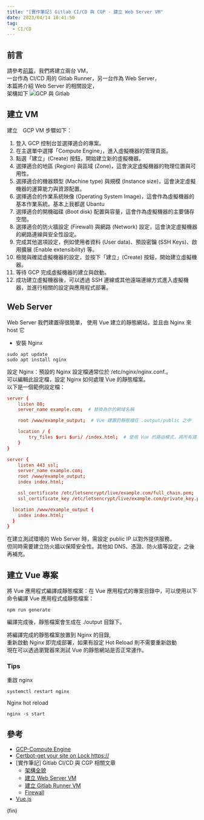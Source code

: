 ```yaml
---
title: "[實作筆記] Gitlab CI/CD 與 CGP - 建立 Web Server VM"
date: 2023/04/14 10:41:50
tag:
  - CI/CD
---
```


## 前言

請參考[前篇](https://blog.marsen.me/2023/04/13/2023/gitlab_ci_and_gcp_vm/)，我們將建立兩台 VM，  
一台作為 CI/CD 用的 Gitlab Runner，另一台作為 Web Server，  
本篇將介紹 Web Server 的相關設定，  
架構如下
![GCP 與 Gitlab](/images/2023/gitlab-gcp.jpg)

## 建立 VM

建立　GCP VM 步驟如下：

1. 登入 GCP 控制台並選擇適合的專案。
2. 在主選單中選擇「Compute Engine」，進入虛擬機器的管理頁面。
3. 點選「建立」(Create) 按鈕，開始建立新的虛擬機器。
4. 選擇適合的地區 (Region) 與區域 (Zone)，這會決定虛擬機器的物理位置與可用性。
5. 選擇適合的機器類型 (Machine type) 與規模 (Instance size)，這會決定虛擬機器的運算能力與資源配置。
6. 選擇適合的作業系統映像 (Operating System Image)，這會作為虛擬機器的基本作業系統。基本上我都選 Ubantu
7. 選擇適合的開機磁碟 (Boot disk) 配置與容量，這會作為虛擬機器的主要儲存空間。
8. 選擇適合的防火牆設定 (Firewall) 與網路 (Network) 設定，這會決定虛擬機器的網路連線與安全性設定。
9. 完成其他選項設定，例如使用者資料 (User data)、預設密鑰 (SSH Keys)、啟用擴展 (Enable extensibility) 等。
10. 檢閱與確認虛擬機器的設定，並按下「建立」(Create) 按鈕，開始建立虛擬機器。
11. 等待 GCP 完成虛擬機器的建立與啟動。
12. 成功建立虛擬機器後，可以透過 SSH 連線或其他遠端連線方式進入虛擬機器，並進行相關的設定與應用程式部署。

## Web Server

Web Server 我們建置得很簡單，
使用 Vue 建立的靜態網站，並且由 Nginx 來 host 它

- 安裝 Nginx

```terminal
sudo apt update
sudo apt install nginx
```

設定 Nginx：預設的 Nginx 設定檔通常位於 /etc/nginx/nginx.conf.。  
可以編輯此設定檔，設定 Nginx 如何處理 Vue 的靜態檔案。  
以下是一個範例設定檔：

```conf
server {
    listen 80;
    server_name example.com;  # 替換為你的網域名稱

    root /www/example_output;  # Vue 建置的靜態檔在 .output/public 之中

    location / {
        try_files $uri $uri/ /index.html;  # 使用 Vue 的路由模式，將所有請求都導向 index.html
    }
}

server {
    listen 443 ssl;
    server_name example.com;
    root /www/example_output;
    index index.html;

    ssl_certificate /etc/letsencrypt/live/example.com/full_chain.pem;
    ssl_certificate_key /etc/letsencrypt/live/example.com/private_key.pem;

  location /www/example_output {
    index index.html;
  }
}
```

在建立測試環境的 Web Server 時，需設定 public IP 以對外提供服務，  
但同時需要建立防火牆以保障安全性。其他如 DNS、憑證、防火牆等設定，之後再補充。  

## 建立 Vue 專案

將 Vue 應用程式編譯成靜態檔案：在 Vue 應用程式的專案目錄中，可以使用以下命令編譯 Vue 應用程式成靜態檔案：

```terminal
npm run generate
```

編譯完成後，靜態檔案會生成在 ./output 目錄下。

將編譯完成的靜態檔案放置到 Nginx 的目錄,  
重新啟動 Nginx 即完成部署，如果有設定 Hot Reload 則不需要重新啟動  
現在可以透過瀏覽器來測試 Vue 的靜態網站是否正常運作。

### Tips

重啟 nginx

```terminal
systemctl restart nginx
```

Nginx hot reload

```terminal
nginx -s start
```

## 參考

- [GCP-Compute Engine](https://cloud.google.com/compute)
- [Certbot-get your site on Lock https://](https://certbot.eff.org/)
- [實作筆記] Gitlab CI/CD 與 CGP 相關文章
  - [架構全貌](https://blog.marsen.me/2023/04/13/2023/gitlab_ci_and_gcp_vm/)
  - [建立 Web Server VM](https://blog.marsen.me/2023/04/14/2023/gitlab_ci_and_gcp_vm_create_server/)
  - [建立 Gitlab Runner VM](https://blog.marsen.me/2023/04/14/2023/gitlab_ci_and_gcp_vm_cretae_runner/)
  - [Firewall](https://blog.marsen.me/2023/04/14/2023/gitlab_ci_and_gcp_vm_firewall/)
- [Vue.js](https://vuejs.org/)

(fin)
